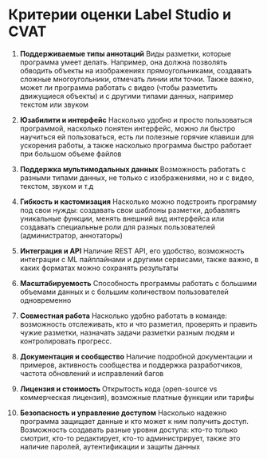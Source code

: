 # Критерии оценки Label Studio и CVAT

1. **Поддерживаемые типы аннотаций**
   Виды разметки, которые программа умеет делать. Например, она должна позволять обводить объекты на изображениях прямоугольниками, создавать сложные многоугольники, отмечать линии или точки. Также важно, может ли программа работать с видео (чтобы разметить движущиеся объекты) и с другими типами данных, например текстом или звуком

2. **Юзабилити и интерфейс**
   Насколько удобно и просто пользоваться программой, насколько понятен интерфейс, можно ли быстро научиться ей пользоваться, есть ли полезные горячие клавиши для ускорения работы, а также насколько программа быстро работает при большом объеме файлов

3. **Поддержка мультимодальных данных**
   Возможность работать с разными типами данных, не только с изображениями, но и с видео, текстом, звуком и т.д

4. **Гибкость и кастомизация**
   Насколько можно подстроить программу под свои нужды: создавать свои шаблоны разметки, добавлять уникальные функции, менять внешний вид интерфейса или создавать специальные роли для разных пользователей (администратор, аннотаторы)

5. **Интеграция и API**
   Наличие REST API, его удобство, возможность интеграции с ML пайплайнами и другими сервисами, также важно, в каких форматах можно сохранять результаты

6. **Масштабируемость**
   Способность программы работать с большими объемами данных и с большим количеством пользователей одновременно

7. **Совместная работа**
   Насколько удобно работать в команде: возможность отслеживать, кто и что разметил, проверять и править чужие разметки, назначать задачи разметки разным людям и контролировать прогресс.

8. **Документация и сообщество**
   Наличие подробной документации и примеров, активность сообщества и поддержка разработчиков, частота обновлений и исправлений багов

9. **Лицензия и стоимость**
   Открытость кода (open-source vs коммерческая лицензия), возможные платные функции или тарифы

10. **Безопасность и управление доступом**
    Насколько надежно программа защищает данные и кто может к ним получить доступ. Возможность создавать разные уровни доступа: кто-то только смотрит, кто-то редактирует, кто-то администрирует, также это наличие паролей, аутентификации и защиты данных
